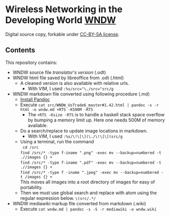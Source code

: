 # Wireless Networking in the Developing World [WNDW](http://wndw.net/)

Digital source copy, forkable under [CC-BY-SA license](http://creativecommons.org/licenses/by-sa/3.0/).

## Contents

This repository contains:

* WNDW source file _translator's version_ (.odt)
* WNDW html file saved by libreoffice from .odt (.html)
    * A cleaned version is also available with relative urls.
        * With VIM, I used `:%s/src="\./src="src/g`
* WNDW markdown file converted using following procedure (.md)
    * [Install Pandoc](http://johnmacfarlane.net/pandoc/installing.html)
    * Execute `cat src/WNDW_UsTrade6_master#1.42.html | pandoc -s -r html -o wndw.md +RTS -K500M -RTS`
        * The `+RTS -Ksize -RTS` is to handle a haskell stack space overflow by bumping a memory limit up. Here one needs 500M of memory available.
    * Do a search/replace to update image locations in markdown.
        * With VIM, I used `:%s/\!\[\](\./\!\[\](src/g`
    * Using a terminal, run the command  
	``` cd /src```  
	```find /src/* -type f-iname ".png" -exec mv --backup=numbered -t .//images {} +```  
	```find /src/* -type f-iname ".pdf" -exec mv --backup=numbered -t .//images {} +```  
	```find /src/* -type f -iname ".jpeg" -exec mv --backup=numbered -t /images {} +```  
	This moves all images into a root directory of images for easy of portability.
    * Then we must use global search and replace with atom using the regular expression below.
    ```\(src/.*/```
* WNDW mediawiki markup file converted from markdown (.wiki)
    * Execute `cat wndw.md | pandoc -s -S -r mediawiki -o wndw.wiki`

```

